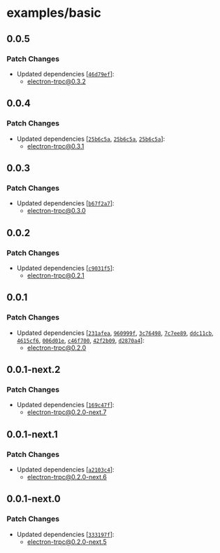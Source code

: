 # examples/basic

## 0.0.5

### Patch Changes

- Updated dependencies [[`46d79ef`](https://github.com/jsonnull/electron-trpc/commit/46d79efde7ccc12cd1e99eb086413aa83bda29f8)]:
  - electron-trpc@0.3.2

## 0.0.4

### Patch Changes

- Updated dependencies [[`25b6c5a`](https://github.com/jsonnull/electron-trpc/commit/25b6c5a5cb56a93a4facf7345a10c3bb2db37730), [`25b6c5a`](https://github.com/jsonnull/electron-trpc/commit/25b6c5a5cb56a93a4facf7345a10c3bb2db37730), [`25b6c5a`](https://github.com/jsonnull/electron-trpc/commit/25b6c5a5cb56a93a4facf7345a10c3bb2db37730)]:
  - electron-trpc@0.3.1

## 0.0.3

### Patch Changes

- Updated dependencies [[`b67f2a7`](https://github.com/jsonnull/electron-trpc/commit/b67f2a7a87cd77b88d337e6996d78c6507a9c187)]:
  - electron-trpc@0.3.0

## 0.0.2

### Patch Changes

- Updated dependencies [[`c9031f5`](https://github.com/jsonnull/electron-trpc/commit/c9031f5b521095d3c648fc905b642471e875d86f)]:
  - electron-trpc@0.2.1

## 0.0.1

### Patch Changes

- Updated dependencies [[`231afea`](https://github.com/jsonnull/electron-trpc/commit/231afea9f21f0d4ba7f12c37fd781f22ca5d4141), [`960999f`](https://github.com/jsonnull/electron-trpc/commit/960999f5c2fec8b70152cfdf6cadc737c60edd48), [`3c76498`](https://github.com/jsonnull/electron-trpc/commit/3c76498c152e92fe1b084d3e7a5170d8f2c1dee3), [`7c7ee89`](https://github.com/jsonnull/electron-trpc/commit/7c7ee89b45c6c27527e26b0a6100fc0cb41d8ba6), [`ddc11cb`](https://github.com/jsonnull/electron-trpc/commit/ddc11cb1f1502568a028476acdefdb8d95d9562c), [`4615cf6`](https://github.com/jsonnull/electron-trpc/commit/4615cf63c382a0ea21781efb5093a531cc6378e6), [`006d01e`](https://github.com/jsonnull/electron-trpc/commit/006d01e73a995f756be622769192444bba3b4a87), [`c46f700`](https://github.com/jsonnull/electron-trpc/commit/c46f700b6171835a5b00d6d2c44061acdcd49874), [`42f2b09`](https://github.com/jsonnull/electron-trpc/commit/42f2b09efbaf322af42df176b74f72b972724f99), [`d2870a4`](https://github.com/jsonnull/electron-trpc/commit/d2870a4ef4429053c6a0d3e44bb204d0177adda9)]:
  - electron-trpc@0.2.0

## 0.0.1-next.2

### Patch Changes

- Updated dependencies [[`169c47f`](https://github.com/jsonnull/electron-trpc/commit/169c47f325de8899784187af06140c29758b0c0a)]:
  - electron-trpc@0.2.0-next.7

## 0.0.1-next.1

### Patch Changes

- Updated dependencies [[`a2103c4`](https://github.com/jsonnull/electron-trpc/commit/a2103c4e9789741aa98aa057fcebf78e4f339d9b)]:
  - electron-trpc@0.2.0-next.6

## 0.0.1-next.0

### Patch Changes

- Updated dependencies [[`333197f`](https://github.com/jsonnull/electron-trpc/commit/333197fb3e567aa37f350af992d123f8f8ed6796)]:
  - electron-trpc@0.2.0-next.5
